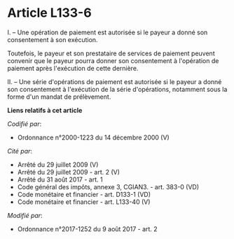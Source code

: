 # Article L133-6

I. – Une opération de paiement est autorisée si le payeur a donné son consentement à son exécution.

Toutefois, le payeur et son prestataire de services de paiement peuvent convenir que le payeur pourra donner son consentement
à l'opération de paiement après l'exécution de cette dernière.

II. – Une série d'opérations de paiement est autorisée si le payeur a donné son consentement à l'exécution de la série
d'opérations, notamment sous la forme d'un mandat de prélèvement.

**Liens relatifs à cet article**

_Codifié par_:

  - Ordonnance n°2000-1223 du 14 décembre 2000 (V)

_Cité par_:

  - Arrêté du 29 juillet 2009 (V)
  - Arrêté du 29 juillet 2009 - art. 2 (V)
  - Arrêté du 31 août 2017 - art. 1
  - Code général des impôts, annexe 3, CGIAN3. - art. 383-0 (VD)
  - Code monétaire et financier - art. D133-1 (VD)
  - Code monétaire et financier - art. L133-40 (V)

_Modifié par_:

  - Ordonnance n°2017-1252 du 9 août 2017 - art. 2
